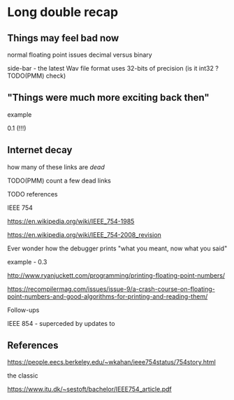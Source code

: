 Long double recap
================

Things may feel bad now
------------------------

normal floating point issues
decimal versus binary

side-bar - the latest Wav file format uses 32-bits of precision (is it int32 ? TODO(PMM) check)

"Things were much more exciting back then"
--------------------------------------------

example

0.1  (!!!)

Internet decay
--------------

how many of these links are *dead*

TODO(PMM) count a few dead links


TODO references

IEEE 754

https://en.wikipedia.org/wiki/IEEE_754-1985

https://en.wikipedia.org/wiki/IEEE_754-2008_revision


Ever wonder how the debugger prints "what you meant, now what you said"

example - 0.3

http://www.ryanjuckett.com/programming/printing-floating-point-numbers/

https://recompilermag.com/issues/issue-9/a-crash-course-on-floating-point-numbers-and-good-algorithms-for-printing-and-reading-them/

Follow-ups

IEEE 854 - superceded by updates to 

References
----------

https://people.eecs.berkeley.edu/~wkahan/ieee754status/754story.html

the classic

https://www.itu.dk/~sestoft/bachelor/IEEE754_article.pdf


